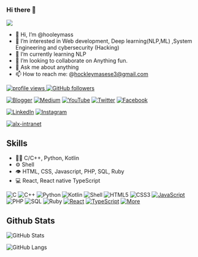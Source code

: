 ### Hi there 👋


![](https://media4.giphy.com/media/WjLzjyhJjiaguBuvUH/giphy.gif?cid=6c09b9520786b36864dd8fa0c0fd3a8bba777e06491a13b4&rid=giphy.gif&ct=g)



- 👋 Hi, I’m @hooleymass
- 👀 I’m interested in Web development, Deep learning(NLP,ML) ,System Engineering and cybersecurity (Hacking)
- 🌱 I’m currently learning NLP
- 👯 I’m looking to collaborate on Anything fun.
- 💬 Ask me about anything
- 📫 How to reach me: @hockleymasese3@gmail.com


<p align="left">
  <a href="https://github.com/Hooleymass/Hooleymass">
    <img src="https://komarev.com/ghpvc/?username=dancoon&color=red" alt="profile views" />
  </a>
  <a href="https://github.com/hooleymass?tab=followers">
    <img alt="GitHub followers" src="https://img.shields.io/github/followers/hooleymass?color=yellow&logo=github">
  </a>
</p>


[![Blogger](https://img.shields.io/badge/blogger-hooleymass-%23FF5722.svg?style=flat&logo=blogger&logoColor=white)](https://www.blogger.com/profile/hooleymass)
[![Medium](https://img.shields.io/badge/medium-hooleymass-%2312100E.svg?style=flat&logo=medium&logoColor=white)](https://medium.com/@hooleymass)
[![YouTube](https://img.shields.io/badge/YouTube-hooleymass1-%23FF0000.svg?style=flat&logo=youtube&logoColor=white)](https://youtube.com/@hooleymass1)
[![Twitter](https://img.shields.io/twitter/follow/hooleymass1.svg?style=social&logo=twitter)](https://mobile.twitter.com/HOOLEYMASS1) [![Facebook](https://img.shields.io/badge/Facebook-hooleymars-blue?logo=facebook)](https://www.facebook.com/hooley.mars.1)

[![LinkedIn](https://img.shields.io/badge/LinkedIn-hooley--mass-green?logo=linkedin)](https://www.linkedin.com/in/hooley-mass)  [![Instagram](https://img.shields.io/badge/Instagram-hooleymars-ff5e9e?logo=instagram)](https://www.instagram.com/hooley.mars.1/)

[![alx-intranet](https://img.shields.io/badge/alx--intranet-projects-orange)](https://alx-intranet.hbtn.io/projects/216)



## Skills
- 👨‍💻 C/C++, Python, Kotlin
- ⚙️ Shell
- 👁️ HTML, CSS, Javascript, PHP, SQL, Ruby
- 💻 React, React native TypeScript


![C](https://img.shields.io/badge/c-%2300599C.svg?style=for-the-badge&logo=c&logoColor=white)
![C++](https://img.shields.io/badge/c++-%2300599C.svg?style=for-the-badge&logo=c%2B%2B&logoColor=white)
![Python](https://img.shields.io/badge/python-3670A0?style=for-the-badge&logo=python&logoColor=ffdd54)
![Kotlin](https://img.shields.io/badge/kotlin-%23F18E33.svg?style=for-the-badge&logo=kotlin&logoColor=white)
![Shell](https://img.shields.io/badge/shell-%2389e051.svg?style=for-the-badge&logo=terminal&logoColor=white)
![HTML5](https://img.shields.io/badge/html5-%23E34F26.svg?style=for-the-badge&logo=html5&logoColor=white)
![CSS3](https://img.shields.io/badge/css3-%231572B6.svg?style=for-the-badge&logo=css3&logoColor=white)
[![JavaScript](https://img.shields.io/badge/JavaScript-%23323330.svg?style=flat&logo=javascript&logoColor=%23F7DF1E)](https://developer.mozilla.org/en-US/docs/Web/JavaScript)
![PHP](https://img.shields.io/badge/php-%23777BB4.svg?style=for-the-badge&logo=php&logoColor=white)
![SQL](https://img.shields.io/badge/sql-%2300599C.svg?style=for-the-badge&logo=mysql&logoColor=white)
![Ruby](https://img.shields.io/badge/ruby-%23CC342D.svg?style=for-the-badge&logo=ruby&logoColor=white)
[![React](https://img.shields.io/badge/react-%2361DAFB.svg?style=for-the-badge&logo=react&logoColor=white)](https://reactjs.org/)
[![TypeScript](https://img.shields.io/badge/typescript-%23007ACC.svg?style=for-the-badge&logo=typescript&logoColor=white)](https://www.typescriptlang.org/)
[![More](https://img.shields.io/badge/more-%2312100E.svg?style=flat)](https://your-page.com)



## Github Stats
![GitHub Stats](https://github-readme-stats.vercel.app/api?username=hooleymass&show_icons=true&theme=radical)

![GitHub Langs](https://github-readme-stats.vercel.app/api/top-langs/?username=hooleymass&layout=compact&theme=blue-green)

